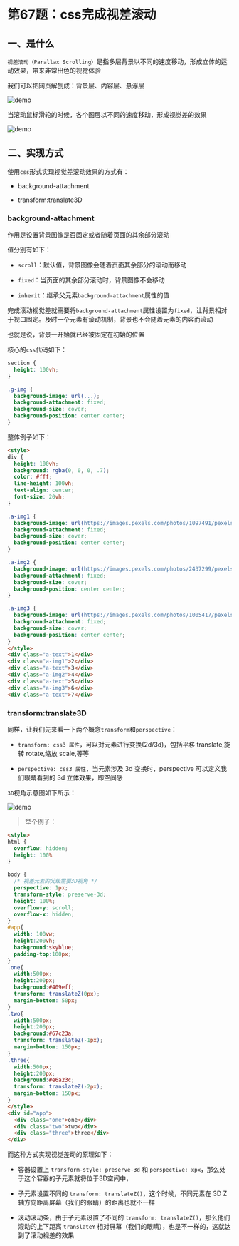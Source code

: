 # 第67题：css完成视差滚动

## 一、是什么

`视差滚动（Parallax Scrolling）`是指多层背景以不同的速度移动，形成立体的运动效果，带来非常出色的视觉体验

我们可以把网页解刨成：背景层、内容层、悬浮层

<!-- <img :src="$withBase('/assets/css/cssInterview/57c942a0-a1cc-11eb-85f6-6fac77c0c9b3.png')" alt="demo" /> -->

![demo](/assets/css/cssInterview/57c942a0-a1cc-11eb-85f6-6fac77c0c9b3.png)

当滚动鼠标滑轮的时候，各个图层以不同的速度移动，形成视觉差的效果

<!-- <img :src="$withBase('/assets/css/cssInterview/e57ab280-a1dd-11eb-ab90-d9ae814b240d.png')" alt="demo" /> -->

![demo](/assets/css/cssInterview/e57ab280-a1dd-11eb-ab90-d9ae814b240d.png)

## 二、实现方式

使用`css`形式实现视觉差滚动效果的方式有：

* background-attachment

* transform:translate3D

### background-attachment

作用是设置背景图像是否固定或者随着页面的其余部分滚动

值分别有如下：

* `scroll`：默认值，背景图像会随着页面其余部分的滚动而移动

* `fixed`：当页面的其余部分滚动时，背景图像不会移动

* `inherit`：继承父元素`background-attachment`属性的值

完成滚动视觉差就需要将`background-attachment`属性设置为`fixed`，让背景相对于视口固定。及时一个元素有滚动机制，背景也不会随着元素的内容而滚动

也就是说，背景一开始就已经被固定在初始的位置

核心的`css`代码如下：

```css
section {
  height: 100vh;
}

.g-img {
  background-image: url(...);
  background-attachment: fixed;
  background-size: cover;
  background-position: center center;
}
```

整体例子如下：

```html
<style>
div {
  height: 100vh;
  background: rgba(0, 0, 0, .7);
  color: #fff;
  line-height: 100vh;
  text-align: center;
  font-size: 20vh;
}

.a-img1 {
  background-image: url(https://images.pexels.com/photos/1097491/pexels-photo-1097491.jpeg);
  background-attachment: fixed;
  background-size: cover;
  background-position: center center;
}

.a-img2 {
  background-image: url(https://images.pexels.com/photos/2437299/pexels-photo-2437299.jpeg);
  background-attachment: fixed;
  background-size: cover;
  background-position: center center;
}

.a-img3 {
  background-image: url(https://images.pexels.com/photos/1005417/pexels-photo-1005417.jpeg);
  background-attachment: fixed;
  background-size: cover;
  background-position: center center;
}
</style>
<div class="a-text">1</div>
<div class="a-img1">2</div>
<div class="a-text">3</div>
<div class="a-img2">4</div>
<div class="a-text">5</div>
<div class="a-img3">6</div>
<div class="a-text">7</div>
```

### transform:translate3D

同样，让我们先来看一下两个概念`transform`和`perspective`：

* `transform: css3 属性`，可以对元素进行变换(2d/3d)，包括平移 translate,旋转 rotate,缩放 scale,等等

* `perspective: css3 属性`，当元素涉及 3d 变换时，perspective 可以定义我们眼睛看到的 3d 立体效果，即空间感

`3D`视角示意图如下所示：

<!-- <img :src="$withBase('/assets/css/cssInterview/24f37dd0-a18d-11eb-85f6-6fac77c0c9b3.png')" alt="demo" /> -->

![demo](/assets/css/cssInterview/24f37dd0-a18d-11eb-85f6-6fac77c0c9b3.png)

> 举个例子：

```html
<style>
html {
  overflow: hidden;
  height: 100%
}

body {
  /* 视差元素的父级需要3D视角 */
  perspective: 1px;
  transform-style: preserve-3d; 
  height: 100%;
  overflow-y: scroll;
  overflow-x: hidden;
}
#app{
  width: 100vw;
  height:200vh;
  background:skyblue;
  padding-top:100px;
}
.one{
  width:500px;
  height:200px;
  background:#409eff;
  transform: translateZ(0px);
  margin-bottom: 50px;
}
.two{
  width:500px;
  height:200px;
  background:#67c23a;
  transform: translateZ(-1px);
  margin-bottom: 150px;
}
.three{
  width:500px;
  height:200px;
  background:#e6a23c;
  transform: translateZ(-2px);
  margin-bottom: 150px;
}
</style>
<div id="app">
  <div class="one">one</div>
  <div class="two">two</div>
  <div class="three">three</div>
</div>
```

而这种方式实现视觉差动的原理如下：

* 容器设置上 `transform-style: preserve-3d` 和 `perspective: xpx`，那么处于这个容器的子元素就将位于3D空间中，

* 子元素设置不同的 `transform: translateZ()`，这个时候，不同元素在 3D Z轴方向距离屏幕（我们的眼睛）的距离也就不一样

* 滚动滚动条，由于子元素设置了不同的 `transform: translateZ()`，那么他们滚动的上下距离 `translateY` 相对屏幕（我们的眼睛），也是不一样的，这就达到了滚动视差的效果